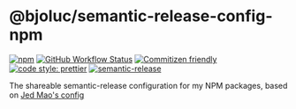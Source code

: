 # @bjoluc/semantic-release-config-npm

[![npm](https://img.shields.io/npm/v/@bjoluc/semantic-release-config-npm/latest)](https://www.npmjs.com/package/@bjoluc/semantic-release-config-npm)
[![GitHub Workflow Status](https://img.shields.io/github/workflow/status/bjoluc/semantic-release-config-npm/build)](https://github.com/bjoluc/semantic-release-config-npm/actions)
[![Commitizen friendly](https://img.shields.io/badge/commitizen-friendly-brightgreen.svg)](http://commitizen.github.io/cz-cli/)
[![code style: prettier](https://img.shields.io/badge/code_style-prettier-ff69b4.svg)](https://github.com/prettier/prettier)
[![semantic-release](https://img.shields.io/badge/%20%20%F0%9F%93%A6%F0%9F%9A%80-semantic--release-e10079.svg)](https://github.com/semantic-release/semantic-release)

The shareable semantic-release configuration for my NPM packages, based on [Jed Mao's config](https://github.com/jedmao/semantic-release-npm-github-config)
